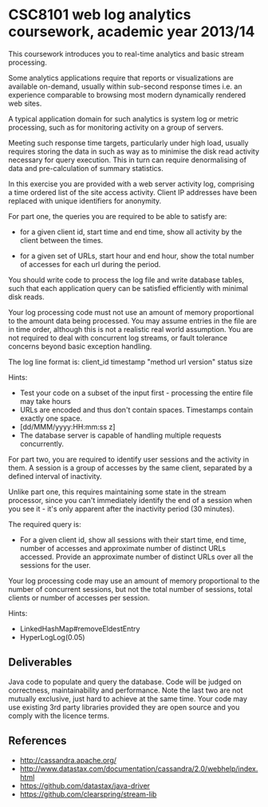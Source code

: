 CSC8101 web log analytics coursework, academic year 2013/14
=========

This coursework introduces you to real-time analytics and basic stream processing.

Some analytics applications require that reports or visualizations are available on-demand, usually within sub-second response times i.e. an experience comparable to browsing most modern dynamically rendered web sites.

A typical application domain for such analytics is system log or metric processing, such as for monitoring activity on a group of servers.

Meeting such response time targets, particularly under high load, usually requires storing the data in such as way as to minimise the disk read activity necessary for query execution. This in turn can require denormalising of data and pre-calculation of summary statistics.

In this exercise you are provided with a web server activity log, comprising a time ordered list of the site access activity. Client IP addresses have been replaced with unique identifiers for anonymity.

For part one, the queries you are required to be able to satisfy are:

- for a given client id, start time and end time, show all activity by the client between the times.

- for a given set of URLs, start hour and end hour, show the total number of accesses for each url during the period.

You should write code to process the log file and write database tables, such that each application query can be satisfied efficiently with minimal disk reads.

Your log processing code must not use an amount of memory proportional to the amount data being processed.  You may assume entries in the file are in time order, although this is not a realistic real world assumption.  You are not required to deal with concurrent log streams, or fault tolerance concerns beyond basic exception handling.

The log line format is: client_id timestamp "method url version" status size

Hints:

- Test your code on a subset of the input first - processing the entire file may take hours
- URLs are encoded and thus don't contain spaces. Timestamps contain exactly one space.
- [dd/MMM/yyyy:HH:mm:ss z]
- The database server is capable of handling multiple requests concurrently.

For part two, you are required to identify user sessions and the activity in them. A session is a group of accesses by the same client, separated by a defined interval of inactivity.

Unlike part one, this requires maintaining some state in the stream processor, since you can't immediately identify the end of a session when you see it - it's only apparent after the inactivity period (30 minutes).

The required query is:
- For a given client id, show all sessions with their start time, end time, number of accesses and approximate number of distinct URLs accessed. Provide an approximate number of distinct URLs over all the sessions for the user.

Your log processing code may use an amount of memory proportional to the number of concurrent sessions, but not the total number of sessions, total clients or number of accesses per session.

Hints:

- LinkedHashMap#removeEldestEntry
- HyperLogLog(0.05)

Deliverables
---
Java code to populate and query the database.  Code will be judged on correctness, maintainability and performance. Note the last two are not mutually exclusive, just hard to achieve at the same time.  Your code may use existing 3rd party libraries provided they are open source and you comply with the licence terms.

References
---
- http://cassandra.apache.org/
- http://www.datastax.com/documentation/cassandra/2.0/webhelp/index.html
- https://github.com/datastax/java-driver
- https://github.com/clearspring/stream-lib